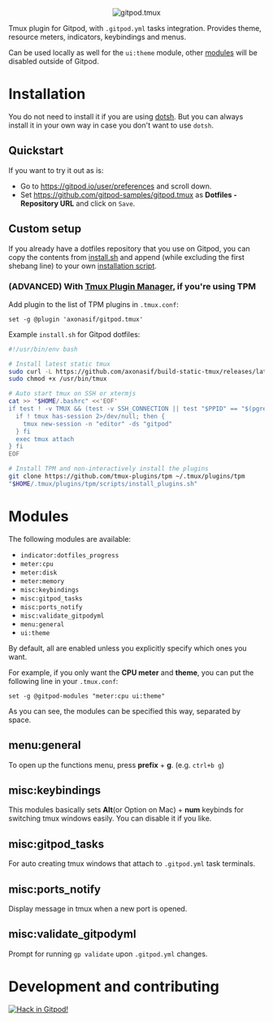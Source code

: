 <p align="center"><img src="https://user-images.githubusercontent.com/39482679/203600977-327824cb-26a9-4802-821d-004363922f5b.png" alt="gitpod.tmux"></p>

Tmux plugin for Gitpod, with `.gitpod.yml` tasks integration. Provides theme, resource meters, indicators, keybindings and menus.

Can be used locally as well for the `ui:theme` module, other [modules](#modules) will be disabled outside of Gitpod.

# Installation

You do not need to install it if you are using [dotsh](https://github.com/axonasif/dotsh). But you can always install it in your own way in case you don't want to use `dotsh`.

## Quickstart

If you want to try it out as is:

- Go to <https://gitpod.io/user/preferences> and scroll down.
- Set <https://github.com/gitpod-samples/gitpod.tmux> as **Dotfiles - Repository URL** and click on `Save`.

## Custom setup

If you already have a dotfiles repository that you use on Gitpod, you can copy the contents from [install.sh](./install.sh) and append (while excluding the first shebang line) to your own [installation script](https://www.gitpod.io/docs/configure/user-settings/dotfiles#custom-installation-script).

### (ADVANCED) With [Tmux Plugin Manager](https://github.com/tmux-plugins/tpm), if you're using TPM

Add plugin to the list of TPM plugins in `.tmux.conf`:

```tmux
set -g @plugin 'axonasif/gitpod.tmux'
```

Example `install.sh` for Gitpod dotfiles:

```bash
#!/usr/bin/env bash

# Install latest static tmux
sudo curl -L https://github.com/axonasif/build-static-tmux/releases/latest/download/tmux.linux-amd64.stripped -o /usr/bin/tmux
sudo chmod +x /usr/bin/tmux

# Auto start tmux on SSH or xtermjs
cat >> "$HOME/.bashrc" <<'EOF'
if test ! -v TMUX && (test -v SSH_CONNECTION || test "$PPID" == "$(pgrep -f '/ide/xterm/bin/node /ide/xterm/index.cjs' | head -n1)"); then {
  if ! tmux has-session 2>/dev/null; then {
    tmux new-session -n "editor" -ds "gitpod"
  } fi
  exec tmux attach
} fi
EOF

# Install TPM and non-interactively install the plugins
git clone https://github.com/tmux-plugins/tpm ~/.tmux/plugins/tpm
"$HOME/.tmux/plugins/tpm/scripts/install_plugins.sh"
```

# Modules

The following modules are available:

- `indicator:dotfiles_progress`
- `meter:cpu`
- `meter:disk`
- `meter:memory`
- `misc:keybindings`
- `misc:gitpod_tasks`
- `misc:ports_notify`
- `misc:validate_gitpodyml`
- `menu:general`
- `ui:theme`

By default, all are enabled unless you explicitly specify which ones you want.

For example, if you only want the **CPU meter** and **theme**, you can put the following line in your `.tmux.conf`:

```tmux
set -g @gitpod-modules "meter:cpu ui:theme"
```

As you can see, the modules can be specified this way, separated by space.

## menu:general

To open up the functions menu, press **prefix** + **g**. (e.g. `ctrl+b g`)

## misc:keybindings

This modules basically sets **Alt**(or Option on Mac) + **num** keybinds for switching tmux windows easily. You can disable it if you like.

## misc:gitpod_tasks

For auto creating tmux windows that attach to `.gitpod.yml` task terminals.

## misc:ports_notify

Display message in tmux when a new port is opened.

## misc:validate_gitpodyml

Prompt for running `gp validate` upon `.gitpod.yml` changes.

# Development and contributing

[![Hack in Gitpod!](https://gitpod.io/button/open-in-gitpod.svg)](https://gitpod.io/#github.com/axonasif/gitpod.tmux)
